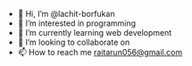 - 👋 Hi, I’m @lachit-borfukan
- 👀 I’m interested in programming
- 🌱 I’m currently learning web development
- 💞️ I’m looking to collaborate on 
- 📫 How to reach me raitarun056@gmail.com

<!---
lachit-borfukan/lachit-borfukan is a ✨ special ✨ repository because its `README.md` (this file) appears on your GitHub profile.
You can click the Preview link to take a look at your changes.
--->

